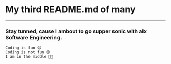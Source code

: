 # My third README.md of many
---
### Stay tunned, cause I ambout to go supper sonic with alx Software Engineering.
```
Coding is fun 😄
Coding is not fun 😒
I am in the middle 👩‍💻


```
